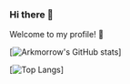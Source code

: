 ### Hi there 👋

Welcome to my profile! 🎉

[![Arkmorrow's GitHub stats](https://github-readme-stats.vercel.app/api?username=arkmorrow&show_icons=true)]

[![Top Langs](https://github-readme-stats.vercel.app/api/top-langs/?username=arkmorrow&layout=compact&show_icons=true)]

